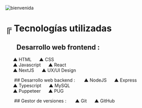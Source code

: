 ![bienvenida](https://github.com/user-attachments/assets/c9acfb39-982c-4054-932e-571686875889)
# ╔ Tecnologías utilizadas
## &nbsp;&nbsp;&nbsp;&nbsp;&nbsp;&nbsp; Desarrollo web frontend :
&nbsp;&nbsp;&nbsp;&nbsp;&nbsp;&nbsp;▲ HTML&nbsp;&nbsp;&nbsp;&nbsp;&nbsp;&nbsp;▲ CSS <br>
&nbsp;&nbsp;&nbsp;&nbsp;&nbsp;&nbsp;▲ Javascript&nbsp;&nbsp;&nbsp;&nbsp;&nbsp;&nbsp;▲ React <br>
&nbsp;&nbsp;&nbsp;&nbsp;&nbsp;&nbsp;▲ NextJS&nbsp;&nbsp;&nbsp;&nbsp;&nbsp;&nbsp;▲ UX/UI Design  <br>

&nbsp;&nbsp;&nbsp;&nbsp;&nbsp;&nbsp; ## Desarrollo web backend :
&nbsp;&nbsp;&nbsp;&nbsp;&nbsp;&nbsp;▲ NodeJS&nbsp;&nbsp;&nbsp;&nbsp;&nbsp;&nbsp;▲ Express  <br>
&nbsp;&nbsp;&nbsp;&nbsp;&nbsp;&nbsp;▲ Typescript&nbsp;&nbsp;&nbsp;&nbsp;&nbsp;&nbsp;▲ MySQL  <br>
&nbsp;&nbsp;&nbsp;&nbsp;&nbsp;&nbsp;▲ Puppeteer&nbsp;&nbsp;&nbsp;&nbsp;&nbsp;&nbsp;▲ PUG  <br>

&nbsp;&nbsp;&nbsp;&nbsp;&nbsp;&nbsp; ## Gestor de versiones :
&nbsp;&nbsp;&nbsp;&nbsp;&nbsp;&nbsp;▲ Git&nbsp;&nbsp;&nbsp;&nbsp;&nbsp;&nbsp;▲ GitHub <br>
